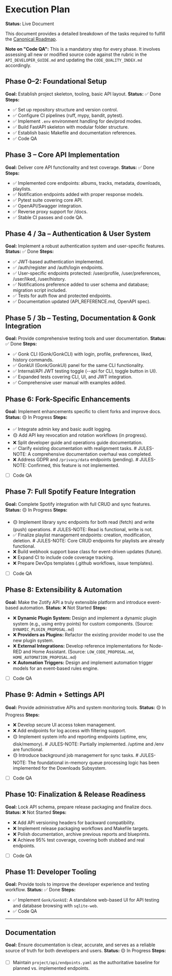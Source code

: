# Execution Plan

**Status:** Live Document

This document provides a detailed breakdown of the tasks required to fulfill the [Canonical Roadmap](./ROADMAP.md).

**Note on "Code QA":** This is a mandatory step for every phase. It involves assessing all new or modified source code against the rubric in the `API_DEVELOPER_GUIDE.md` and updating the `CODE_QUALITY_INDEX.md` accordingly.

## Phase 0–2: Foundational Setup
**Goal:** Establish project skeleton, tooling, basic API layout.
**Status:** ✅ Done
**Steps:**
- ✅ Set up repository structure and version control.
- ✅ Configure CI pipelines (ruff, mypy, bandit, pytest).
- ✅ Implement `.env` environment handling for dev/prod modes.
- ✅ Build FastAPI skeleton with modular folder structure.
- ✅ Establish basic Makefile and documentation references.
- ✅ Code QA

## Phase 3 – Core API Implementation
**Goal:** Deliver core API functionality and test coverage.
**Status:** ✅ Done
**Steps:**
- ✅ Implemented core endpoints: albums, tracks, metadata, downloads, playlists.
- ✅ Notification endpoints added with proper response models.
- ✅ Pytest suite covering core API.
- ✅ OpenAPI/Swagger integration.
- ✅ Reverse proxy support for /docs.
- ✅ Stable CI passes and code QA.

## Phase 4 / 3a – Authentication & User System
**Goal:** Implement a robust authentication system and user-specific features.
**Status:** ✅ Done
**Steps:**
- ✅ JWT-based authentication implemented.
- ✅ /auth/register and /auth/login endpoints.
- ✅ User-specific endpoints protected: /user/profile, /user/preferences, /user/liked, /user/history.
- ✅ Notifications preference added to user schema and database; migration script included.
- ✅ Tests for auth flow and protected endpoints.
- ✅ Documentation updated (API_REFERENCE.md, OpenAPI spec).

## Phase 5 / 3b – Testing, Documentation & Gonk Integration
**Goal:** Provide comprehensive testing tools and user documentation.
**Status:** ✅ Done
**Steps:**
- ✅ Gonk CLI (Gonk/GonkCLI) with login, profile, preferences, liked, history commands.
- ✅ GonkUI (Gonk/GonkUI) panel for the same CLI functionality.
- ✅ Internal/API JWT testing toggle (--api for CLI, toggle button in UI).
- ✅ Expanded tests covering CLI, UI, and JWT integration.
- ✅ Comprehensive user manual with examples added.

## Phase 6: Fork-Specific Enhancements
**Goal:** Implement enhancements specific to client forks and improve docs.
**Status:** 🟡 In Progress
**Steps:**
- ✅ Integrate admin key and basic audit logging.
- 🟡 Add API key revocation and rotation workflows (in progress).
- ❌ Split developer guide and operations guide documentation.
- ✅ Clarify existing documentation with realignment tasks. # JULES-NOTE: A comprehensive documentation overhaul was completed.
- ❌ Address GDPR and `/privacy/data` endpoints (pending). # JULES-NOTE: Confirmed, this feature is not implemented.
- [ ] Code QA

## Phase 7: Full Spotify Feature Integration
**Goal:** Complete Spotify integration with full CRUD and sync features.
**Status:** 🟡 In Progress
**Steps:**
- 🟡 Implement library sync endpoints for both read (fetch) and write (push) operations. # JULES-NOTE: Read is functional, write is not.
- ✅ Finalize playlist management endpoints: creation, modification, deletion. # JULES-NOTE: Core CRUD endpoints for playlists are already functional.
- ❌ Build webhook support base class for event-driven updates (future).
- ❌ Expand CI to include code coverage tracking.
- ❌ Prepare DevOps templates (.github workflows, issue templates).
- [ ] Code QA

## Phase 8: Extensibility & Automation
**Goal:** Make the Zotify API a truly extensible platform and introduce event-based automation.
**Status:** ❌ Not Started
**Steps:**
- ❌ **Dynamic Plugin System:** Design and implement a dynamic plugin system (e.g., using entry points) for custom components. (Source: `DYNAMIC_PLUGIN_PROPOSAL.md`)
- ❌ **Providers as Plugins:** Refactor the existing provider model to use the new plugin system.
- ❌ **External Integrations:** Develop reference implementations for Node-RED and Home Assistant. (Source: `LOW_CODE_PROPOSAL.md`, `HOME_AUTOMATION_PROPOSAL.md`)
- ❌ **Automation Triggers:** Design and implement automation trigger models for an event-based rules engine.
- [ ] Code QA

## Phase 9: Admin + Settings API
**Goal:** Provide administrative APIs and system monitoring tools.
**Status:** 🟡 In Progress
**Steps:**
- ❌ Develop secure UI access token management.
- ❌ Add endpoints for log access with filtering support.
- 🟡 Implement system info and reporting endpoints (uptime, env, disk/memory). # JULES-NOTE: Partially implemented. /uptime and /env are functional.
- 🟡 Introduce background job management for sync tasks. # JULES-NOTE: The foundational in-memory queue processing logic has been implemented for the Downloads Subsystem.
- [ ] Code QA

## Phase 10: Finalization & Release Readiness
**Goal:** Lock API schema, prepare release packaging and finalize docs.
**Status:** ❌ Not Started
**Steps:**
- ❌ Add API versioning headers for backward compatibility.
- ❌ Implement release packaging workflows and Makefile targets.
- ❌ Polish documentation, archive previous reports and blueprints.
- ❌ Achieve 95% test coverage, covering both stubbed and real endpoints.
- [ ] Code QA

## Phase 11: Developer Tooling
**Goal:** Provide tools to improve the developer experience and testing workflow.
**Status:** ✅ Done
**Steps:**
- ✅ Implement `Gonk/GonkUI`: A standalone web-based UI for API testing and database browsing with `sqlite-web`.
- ✅ Code QA

---

## Documentation

**Goal:** Ensure documentation is clear, accurate, and serves as a reliable source of truth for both developers and users.
**Status:** 🟡 In Progress
**Steps:**
- [ ] Maintain `project/api/endpoints.yaml` as the authoritative baseline for planned vs. implemented endpoints.
